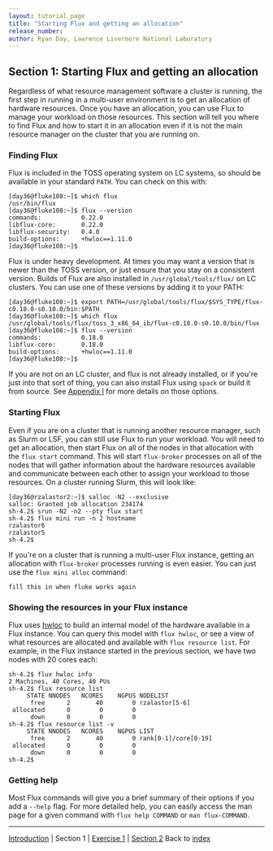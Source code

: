 ```yaml
---
layout: tutorial_page
title: "Starting Flux and getting an allocation"
release_number:
author: Ryan Day, Lawrence Livermore National Laboratory
---
```


## Section 1: Starting Flux and getting an allocation
Regardless of what resource management software a cluster is running, the first step in running in a multi-user environment is to get an allocation of hardware resources. Once you have an allocation, you can use Flux to manage your workload on those resources. This section will tell you where to find Flux and how to start it in an allocation even if it is not the main resource manager on the cluster that you are running on.
### Finding Flux
Flux is included in the TOSS operating system on LC systems, so should be available in your standard `PATH`. You can check on this with:
```
[day36@fluke108:~]$ which flux
/usr/bin/flux
[day36@fluke108:~]$ flux --version
commands:    		0.22.0
libflux-core:		0.22.0
libflux-security:	0.4.0
build-options:		+hwloc==1.11.0
[day36@fluke108:~]$
```
Flux is under heavy development. At times you may want a version that is newer than the TOSS version, or just ensure that you stay on a consistent version. Builds of Flux are also installed in `/usr/global/tools/flux/` on LC clusters. You can use one of these versions by adding it to your PATH:
```
[day36@fluke108:~]$ export PATH=/usr/global/tools/flux/$SYS_TYPE/flux-c0.18.0-s0.10.0/bin:$PATH
[day36@fluke108:~]$ which flux
/usr/global/tools/flux/toss_3_x86_64_ib/flux-c0.18.0-s0.10.0/bin/flux
[day36@fluke108:~]$ flux --version
commands:    		0.18.0
libflux-core:		0.18.0
build-options:		+hwloc==1.11.0
[day36@fluke108:~]$
```
If you are not on an LC cluster, and flux is not already installed, or if you're just into that sort of thing, you can also install Flux using `spack` or build it from source. See [Appendix I](/flux/appendixI) for more details on those options.
### Starting Flux
Even if you are on a cluster that is running another resource manager, such as Slurm or LSF, you can still use Flux to run your workload. You will need to get an allocation, then start Flux on all of the nodes in that allocation with the `flux start` command. This will start `flux-broker` processes on all of the nodes that will gather information about the hardware resources available and communicate between each other to assign your workload to those resources. On a cluster running Slurm, this will look like:
```
[day36@rzalastor2:~]$ salloc -N2 --exclusive
salloc: Granted job allocation 234174
sh-4.2$ srun -N2 -n2 --pty flux start
sh-4.2$ flux mini run -n 2 hostname
rzalastor6
rzalastor5
sh-4.2$
```
If you're on a cluster that is running a multi-user Flux instance, getting an allocation with `flux-broker` processes running is even easier. You can just use the `flux mini alloc` command:
```
fill this in when fluke works again
```
### Showing the resources in your Flux instance
Flux uses [hwloc](http://manpages.org/hwloc/7) to build an internal model of the hardware available in a Flux instance. You can query this model with `flux hwloc`, or see a view of what resources are allocated and available with `flux resource list`. For example, in the Flux instance started in the previous section, we have two nodes with 20 cores each:
```
sh-4.2$ flux hwloc info   
2 Machines, 40 Cores, 40 PUs
sh-4.2$ flux resource list
     STATE NNODES   NCORES    NGPUS NODELIST
      free      2       40        0 rzalastor[5-6]
 allocated      0        0        0
      down      0        0        0
sh-4.2$ flux resource list -v
     STATE NNODES   NCORES    NGPUS LIST
      free      2       40        0 rank[0-1]/core[0-19]
 allocated      0        0        0
      down      0        0        0
sh-4.2$
```
### Getting help
Most Flux commands will give you a brief summary of their options if you add a `--help` flag. For more detailed help, you can easily access the man page for a given command with `flux help COMMAND` or `man flux-COMMAND`.

---
[Introduction](/flux/intro) | Section 1 | [Exercise 1](/flux/exercise1) | [Section 2](/flux/section2)
Back to [index](/flux/index)
